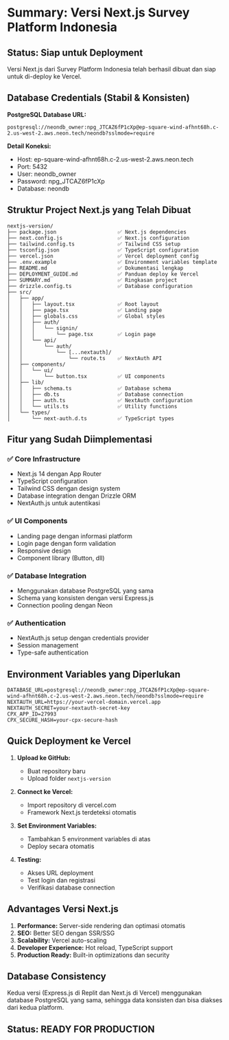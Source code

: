 # Summary: Versi Next.js Survey Platform Indonesia

## Status: Siap untuk Deployment

Versi Next.js dari Survey Platform Indonesia telah berhasil dibuat dan siap untuk di-deploy ke Vercel.

## Database Credentials (Stabil & Konsisten)

**PostgreSQL Database URL:**
```
postgresql://neondb_owner:npg_JTCAZ6fP1cXp@ep-square-wind-afhnt68h.c-2.us-west-2.aws.neon.tech/neondb?sslmode=require
```

**Detail Koneksi:**
- Host: ep-square-wind-afhnt68h.c-2.us-west-2.aws.neon.tech
- Port: 5432
- User: neondb_owner
- Password: npg_JTCAZ6fP1cXp
- Database: neondb

## Struktur Project Next.js yang Telah Dibuat

```
nextjs-version/
├── package.json                    ✅ Next.js dependencies
├── next.config.js                  ✅ Next.js configuration
├── tailwind.config.ts              ✅ Tailwind CSS setup
├── tsconfig.json                   ✅ TypeScript configuration
├── vercel.json                     ✅ Vercel deployment config
├── .env.example                    ✅ Environment variables template
├── README.md                       ✅ Dokumentasi lengkap
├── DEPLOYMENT_GUIDE.md             ✅ Panduan deploy ke Vercel
├── SUMMARY.md                      ✅ Ringkasan project
├── drizzle.config.ts               ✅ Database configuration
├── src/
│   ├── app/
│   │   ├── layout.tsx              ✅ Root layout
│   │   ├── page.tsx                ✅ Landing page
│   │   ├── globals.css             ✅ Global styles
│   │   ├── auth/
│   │   │   └── signin/
│   │   │       └── page.tsx        ✅ Login page
│   │   └── api/
│   │       └── auth/
│   │           └── [...nextauth]/
│   │               └── route.ts    ✅ NextAuth API
│   ├── components/
│   │   └── ui/
│   │       └── button.tsx          ✅ UI components
│   ├── lib/
│   │   ├── schema.ts               ✅ Database schema
│   │   ├── db.ts                   ✅ Database connection
│   │   ├── auth.ts                 ✅ NextAuth configuration
│   │   └── utils.ts                ✅ Utility functions
│   └── types/
│       └── next-auth.d.ts          ✅ TypeScript types
```

## Fitur yang Sudah Diimplementasi

### ✅ Core Infrastructure
- Next.js 14 dengan App Router
- TypeScript configuration
- Tailwind CSS dengan design system
- Database integration dengan Drizzle ORM
- NextAuth.js untuk autentikasi

### ✅ UI Components
- Landing page dengan informasi platform
- Login page dengan form validation
- Responsive design
- Component library (Button, dll)

### ✅ Database Integration
- Menggunakan database PostgreSQL yang sama
- Schema yang konsisten dengan versi Express.js
- Connection pooling dengan Neon

### ✅ Authentication
- NextAuth.js setup dengan credentials provider
- Session management
- Type-safe authentication

## Environment Variables yang Diperlukan

```env
DATABASE_URL=postgresql://neondb_owner:npg_JTCAZ6fP1cXp@ep-square-wind-afhnt68h.c-2.us-west-2.aws.neon.tech/neondb?sslmode=require
NEXTAUTH_URL=https://your-vercel-domain.vercel.app
NEXTAUTH_SECRET=your-nextauth-secret-key
CPX_APP_ID=27993
CPX_SECURE_HASH=your-cpx-secure-hash
```

## Quick Deployment ke Vercel

1. **Upload ke GitHub:**
   - Buat repository baru
   - Upload folder `nextjs-version`

2. **Connect ke Vercel:**
   - Import repository di vercel.com
   - Framework Next.js terdeteksi otomatis

3. **Set Environment Variables:**
   - Tambahkan 5 environment variables di atas
   - Deploy secara otomatis

4. **Testing:**
   - Akses URL deployment
   - Test login dan registrasi
   - Verifikasi database connection

## Advantages Versi Next.js

1. **Performance:** Server-side rendering dan optimasi otomatis
2. **SEO:** Better SEO dengan SSR/SSG
3. **Scalability:** Vercel auto-scaling
4. **Developer Experience:** Hot reload, TypeScript support
5. **Production Ready:** Built-in optimizations dan security

## Database Consistency

Kedua versi (Express.js di Replit dan Next.js di Vercel) menggunakan database PostgreSQL yang sama, sehingga data konsisten dan bisa diakses dari kedua platform.

## Status: READY FOR PRODUCTION